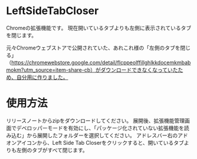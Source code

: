# LeftSideTabCloser

Chromeの拡張機能です。
現在開いているタブよりも左側に表示されているタブを閉じます。

元々Chromeウェブストアで公開されていた、あれこれ様の「左側のタブを閉じる」（https://chromewebstore.google.com/detail/flcppeolffillghlkkdocemkmbabmokm?utm_source=item-share-cb）がダウンロードできなくなっていたため、自分用に作りました。

# 使用方法

リリースノートからzipをダウンロードしてください。
展開後、拡張機能管理画面でデベロッパーモードを有効にし、「パッケージ化されていない拡張機能を読み込む」から展開したフォルダーを選択してください。
アドレスバー右のアドオンアイコンから、Left Side Tab Closerをクリックすると、開いているタブよりも左側のタブがすべて閉じます。
